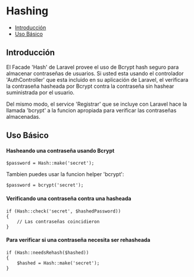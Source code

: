 # Hashing

- [Introducción](#introduction)
- [Uso Básico](#basic-usage)

<a name="introduction"></a>
## Introducción

El Facade 'Hash' de Laravel provee el uso de Bcrypt hash seguro para almacenar contraseñas de usuarios. Si usted esta usando el controlador 'AuthController' que esta incluido en su aplicación de Laravel, el verificara la contraseña hasheada por Bcrypt contra la contraseña sin hashear suministrada por el usuario.

Del mismo modo, el service 'Registrar' que se incluye con Laravel hace la llamada 'bcrypt' a la funcion apropiada para verificar las contraseñas almacenadas.

<a name="basic-usage"></a>
## Uso Básico

#### Hasheando una contraseña usando Bcrypt

	$password = Hash::make('secret');

Tambien puedes usar la funcion helper 'bcrypt':

	$password = bcrypt('secret');

#### Verificando una contraseña contra una hasheada

	if (Hash::check('secret', $hashedPassword))
	{
		// Las contraseñas coincidieron
	}

#### Para verificar si una contraseña necesita ser rehasheada

	if (Hash::needsRehash($hashed))
	{
		$hashed = Hash::make('secret');
	}
